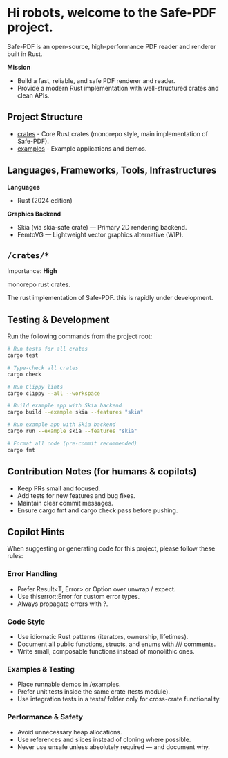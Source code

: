 # Hi robots, welcome to the Safe-PDF project.

Safe-PDF is an open-source, high-performance PDF reader and renderer built in Rust.

**Mission**

- Build a fast, reliable, and safe PDF renderer and reader.
- Provide a modern Rust implementation with well-structured crates and clean APIs.

## Project Structure

- [crates](./crates) - Core Rust crates (monorepo style, main implementation of Safe-PDF).
- [examples](./examples) - Example applications and demos.

## Languages, Frameworks, Tools, Infrastructures

**Languages**

- Rust (2024 edition)

**Graphics Backend**

- Skia (via skia-safe crate) — Primary 2D rendering backend.
- FemtoVG — Lightweight vector graphics alternative (WIP).

## `/crates/*`

Importance: **High**

monorepo rust crates.

The rust implementation of Safe-PDF. this is rapidly under development.

## Testing & Development

Run the following commands from the project root:

```sh
# Run tests for all crates
cargo test

# Type-check all crates
cargo check

# Run Clippy lints
cargo clippy --all --workspace

# Build example app with Skia backend
cargo build --example skia --features "skia"

# Run example app with Skia backend
cargo run --example skia --features "skia"

# Format all code (pre-commit recommended)
cargo fmt
```

## Contribution Notes (for humans & copilots)

- Keep PRs small and focused.
- Add tests for new features and bug fixes.
- Maintain clear commit messages.
- Ensure cargo fmt and cargo check pass before pushing.

## Copilot Hints

When suggesting or generating code for this project, please follow these rules:

### Error Handling

- Prefer Result<T, Error> or Option<T> over unwrap / expect.
- Use thiserror::Error for custom error types.
- Always propagate errors with ?.

### Code Style

- Use idiomatic Rust patterns (iterators, ownership, lifetimes).
- Document all public functions, structs, and enums with /// comments.
- Write small, composable functions instead of monolithic ones.

### Examples & Testing

- Place runnable demos in /examples.
- Prefer unit tests inside the same crate (tests module).
- Use integration tests in a tests/ folder only for cross-crate functionality.

### Performance & Safety

- Avoid unnecessary heap allocations.
- Use references and slices instead of cloning where possible.
- Never use unsafe unless absolutely required — and document why.